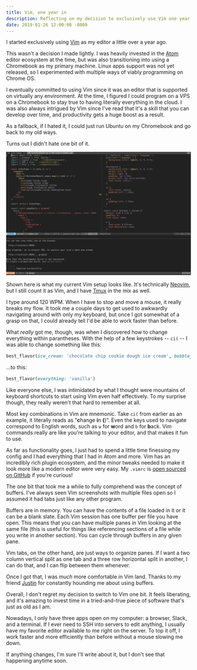 ```yaml
---
title: Vim, one year in
description: Reflecting on my decision to exclusively use Vim one year ago.
date: 2019-01-26 12:00:00 -0000
---
```


I started exclusively using [Vim](https://www.vim.org/) as my editor a little over a year ago.

This wasn't a decision I made lightly. I was heavily invested in the [Atom](https://atom.io/) editor ecosystem at the time, but was also transitioning into using a Chromebook as my primary machine. Linux apps support was not yet released, so I experimented with multiple ways of viably programming on Chrome OS.

I eventually committed to using Vim since it was an editor that is supported on virtually any environment. At the time, I figured I could program on a VPS on a Chromebook to stay true to having literally everything in the cloud. I was also always intrigued by Vim since I've read that it's a skill that you can develop over time, and productivity gets a huge boost as a result.

As a fallback, if I hated it, I could just run Ubuntu on my Chromebook and go back to my old ways.

Turns out I didn't hate one bit of it.

![My Vim setup](/assets/posts/vim-one-year-in/setup.png)

Shown here is what my current Vim setup looks like. It's technically [Neovim](https://neovim.io/), but I still count it as Vim, and I have [Tmux](https://github.com/tmux/tmux/wiki) in the mix as well.

I type around 120 WPM. When I have to stop and move a mouse, it really breaks my flow. It took me a couple days to get used to awkwardly navigating around with only my keyboard, but once I got somewhat of a grasp on that, I could already tell I'd be able to work faster than before.

What _really_ got me, though, was when I discovered how to change everything within parantheses. With the help of a few keystrokes -- `ci(` -- I was able to change something like this:

```ruby
best_flavor(ice_cream: 'chocolate chip cookie dough ice cream', bubble_tea: 'taro lychee fancy schmancy stuff')
```

...to this:

```ruby
best_flavor(everything: 'vanilla')
```

Like everyone else, I was intimidated by what I thought were mountains of keyboard shortcuts to start using Vim even half effectively. To my surprise though, they really weren't that hard to remember at all.

Most key combinations in Vim are mnemonic. Take `ci(` from earlier as an example, it literally reads as "**c**hange **i**n **(**)". Even the keys used to navigate correspond to English words, such as `w` for **w**ord and `b` for **b**ack. Vim commands really are like you're talking to your editor, and that makes it fun to use.

As far as functionality goes, I just had to spend a little time finessing my config and I had everything that I had in Atom and more. Vim has an incredibly rich plugin ecosystem, and the minor tweaks needed to make it look more like a modern editor were very easy. My `.vimrc` is [open sourced on GitHub](https://github.com/nshki/dotfiles) if you're curious!

The one bit that took me a while to fully comprehend was the concept of buffers. I've always seen Vim screenshots with multiple files open so I assumed it had tabs just like any other program.

Buffers are in memory. You can have the contents of a file loaded in it or it can be a blank slate. Each Vim session has one buffer per file you have open. This means that you can have multiple panes in Vim looking at the same file (this is useful for things like referencing sections of a file while you write in another section). You can cycle through buffers in any given pane.

Vim tabs, on the other hand, are just ways to organize panes. If I want a two column vertical split as one tab and a three row horizontal split in another, I can do that, and I can flip between them whenever.

Once I got that, I was _much_ more comfortable in Vim land. Thanks to my friend [Justin](https://mobile.twitter.com/_jmshaw) for constantly hounding me about using buffers.

Overall, I don't regret my decision to switch to Vim one bit. It feels liberating, and it's amazing to invest time in a tried-and-true piece of software that's just as old as I am.

Nowadays, I only have three apps open on my computer: a browser, Slack, and a terminal. If I ever need to SSH into servers to edit anything, I usually have my favorite editor available to me right on the server. To top it off, I work faster and more efficiently than before without a mouse slowing me down.

If anything changes, I'm sure I'll write about it, but I don't see that happening anytime soon.
